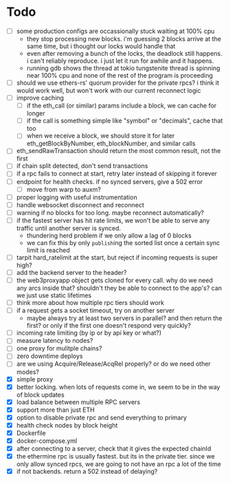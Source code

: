 # Todo

- [ ] some production configs are occassionally stuck waiting at 100% cpu
  - they stop processing new blocks. i'm guessing 2 blocks arrive at the same time, but i thought our locks would handle that
  - even after removing a bunch of the locks, the deadlock still happens. i can't reliably reproduce. i just let it run for awhile and it happens.
  - running gdb shows the thread at tokio tungstenite thread is spinning near 100% cpu and none of the rest of the program is proceeding
- [ ] should we use ethers-rs' quorum provider for the private rpcs? i think it would work well, but won't work with our current reconnect logic
- [ ] improve caching
  - [ ] if the eth_call (or similar) params include a block, we can cache for longer
  - [ ] if the call is something simple like "symbol" or "decimals", cache that too
  - [ ] when we receive a block, we should store it for later eth_getBlockByNumber, eth_blockNumber, and similar calls
- [ ] eth_sendRawTransaction should return the most common result, not the first
- [ ] if chain split detected, don't send transactions
- [ ] if a rpc fails to connect at start, retry later instead of skipping it forever
- [ ] endpoint for health checks. if no synced servers, give a 502 error
  - [ ] move from warp to auxm?
- [ ] proper logging with useful instrumentation
- [ ] handle websocket disconnect and reconnect
- [ ] warning if no blocks for too long. maybe reconnect automatically?
- [ ] if the fastest server has hit rate limits, we won't be able to serve any traffic until another server is synced.
    - thundering herd problem if we only allow a lag of 0 blocks
    - we can fix this by only `publish`ing the sorted list once a certain sync limit is reached 
- [ ] tarpit hard_ratelimit at the start, but reject if incoming requests is super high?
- [ ] add the backend server to the header?
- [ ] the web3proxyapp object gets cloned for every call. why do we need any arcs inside that? shouldn't they be able to connect to the app's? can we just use static lifetimes
- [ ] think more about how multiple rpc tiers should work
- [ ] if a request gets a socket timeout, try on another server
  - maybe always try at least two servers in parallel? and then return the first? or only if the first one doesn't respond very quickly?
- [ ] incoming rate limiting (by ip or by api key or what?)
- [ ] measure latency to nodes?
- [ ] one proxy for mulitple chains?
- [ ] zero downtime deploys
- [ ] are we using Acquire/Release/AcqRel properly? or do we need other modes?
- [x] simple proxy
- [x] better locking. when lots of requests come in, we seem to be in the way of block updates
- [x] load balance between multiple RPC servers
- [x] support more than just ETH
- [x] option to disable private rpc and send everything to primary
- [x] health check nodes by block height
- [x] Dockerfile
- [x] docker-compose.yml
- [x] after connecting to a server, check that it gives the expected chainId
- [x] the ethermine rpc is usually fastest. but its in the private tier. since we only allow synced rpcs, we are going to not have an rpc a lot of the time
- [x] if not backends. return a 502 instead of delaying?
